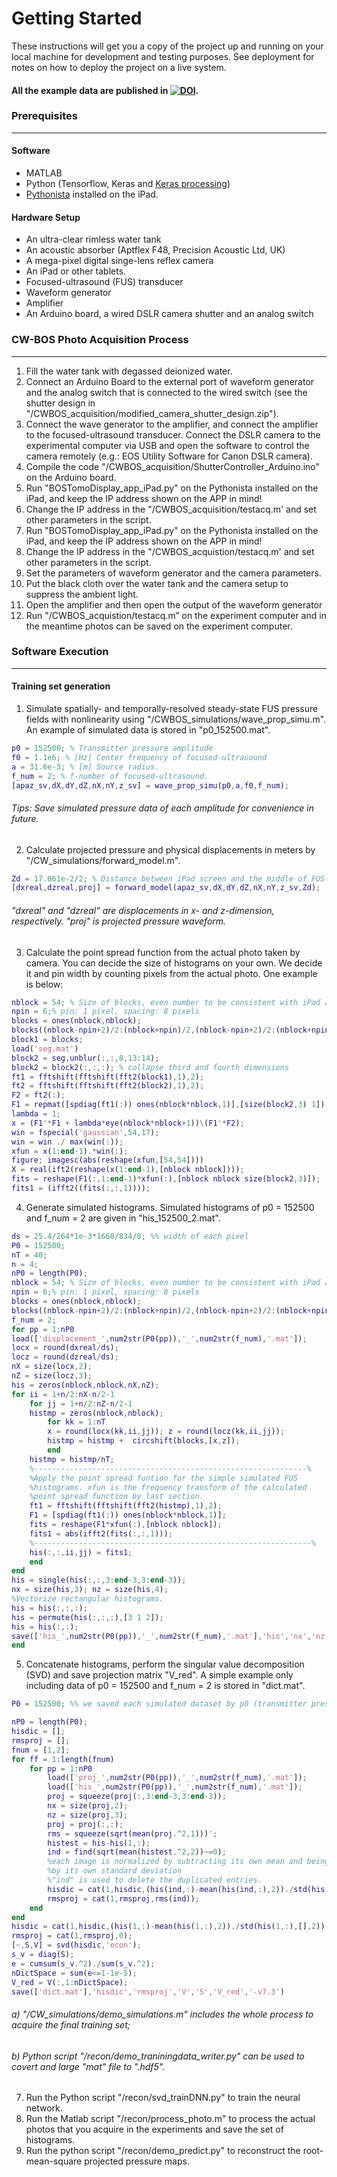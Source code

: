
Getting Started
==
These instructions will get you a copy of the project up and running on your local machine for development and testing purposes. See deployment for notes on how to deploy the project on a live system.

#### All the example data are published in [![DOI](https://zenodo.org/badge/DOI/10.5281/zenodo.3601557.svg)](https://doi.org/10.5281/zenodo.3601557).

### Prerequisites
----

#### Software
* MATLAB
* Python (Tensorflow, Keras and [Keras processing](https://github.com/keras-team/keras-preprocessing))
* [Pythonista](http://omz-software.com/pythonista/) installed on the iPad.

#### Hardware Setup
* An ultra-clear rimless water tank
* An acoustic absorber (Aptflex F48, Precision Acoustic Ltd, UK)
* A mega-pixel digital singe-lens reflex camera
* An iPad or other tablets.
* Focused-ultrasound (FUS) transducer
* Waveform generator
* Amplifier 
* An Arduino board, a wired DSLR camera shutter and an analog switch

### CW-BOS Photo Acquisition Process
---
1. Fill the water tank with degassed deionized water.
2. Connect an Arduino Board to the external port of waveform generator and the analog switch that is connected to the wired switch (see the shutter design in "/CWBOS_acquisition/modified_camera_shutter_design.zip").
3. Connect the wave generator to the amplifier, and connect the amplifier to the focused-ultrasound transducer. Connect the DSLR camera to the experimental computer via USB and open the software to control the camera remotely (e.g.: EOS Utility Software for Canon DSLR camera). 
4. Compile the code "/CWBOS_acquisition/ShutterController_Arduino.ino" on the Arduino board. 
5. Run "BOSTomoDisplay_app_iPad.py" on the Pythonista installed on the iPad,  and keep the IP address shown on the APP in mind!
6. Change the IP address in the "/CWBOS_acquisition/testacq.m' and set other parameters in the script.
5. Run "BOSTomoDisplay_app_iPad.py" on the Pythonista installed on the iPad,  and keep the IP address shown on the APP in mind!
6. Change the IP address in the "/CWBOS_acquistion/testacq.m' and set other parameters in the script.
7. Set the parameters of waveform generator and the camera parameters.
8. Put the black cloth over the water tank and the camera setup to suppress the ambient light.
10. Open the amplifier and then open the output of the waveform generator
11. Run  "/CWBOS_acquistion/testacq.m” on the experiment computer and in the meantime photos can be saved on the experiment computer. 



### Software Execution
---
#### Training set generation
1. Simulate spatially- and temporally-resolved steady-state FUS pressure fields with nonlinearity using "/CWBOS_simulations/wave_prop_simu.m". An example of simulated data is stored in "p0_152500.mat".

```Matlab
p0 = 152500; % Transmitter pressure amplitude  
f0 = 1.1e6; % [Hz] Center frequency of focused-ultrasound  
a = 31.6e-3; % [m] Source radius.  
f_num = 2; % f-number of focused-ultrasound.  
[apaz_sv,dX,dY,dZ,nX,nY,z_sv] = wave_prop_simu(p0,a,f0,f_num);  
```
###### Tips: Save simulated pressure data of each amplitude for convenience in future. 

2.  Calculate projected pressure and physical displacements in meters by "/CW_simulations/forward_model.m". 
```Matlab
Zd = 17.061e-2/2; % Distance between iPad screen and the middle of FUS beam.
[dxreal,dzreal,proj] = forward_model(apaz_sv,dX,dY,dZ,nX,nY,z_sv,Zd);
```
###### "dxreal" and "dzreal" are displacements in x- and z-dimension, respectively. "proj" is projected pressure waveform. 

3. Calculate the point spread function from the actual photo taken by camera. 
You can decide the size of histograms on your own. We decide it and pin width by counting pixels from the actual photo. One example is below:

```Matlab
nblock = 54; % Size of blocks, even number to be consistent with iPad and camera
npin = 6;% pin: 1 pixel, spacing: 8 pixels
blocks = ones(nblock,nblock);
blocks((nblock-npin+2)/2:(nblock+npin)/2,(nblock-npin+2)/2:(nblock+npin)/2) = 0;
block1 = blocks;
load('seg.mat')
block2 = seg.unblur(:,:,8,13:14);
block2 = block2(:,:,:); % collapse third and fourth dimensions
ft1 = fftshift(fftshift(fft2(block1),1),2);
ft2 = fftshift(fftshift(fft2(block2),1),2);
F2 = ft2(:);
F1 = repmat([spdiag(ft1(:)) ones(nblock*nblock,1)],[size(block2,3) 1]);
lambda = 1;
x = (F1'*F1 + lambda*eye(nblock*nblock+1))\(F1'*F2);
win = fspecial('gaussian',54,17);
win = win ./ max(win(:));
xfun = x(1:end-1).*win(:);
figure; imagesc(abs(reshape(xfun,[54,54])))
X = real(ift2(reshape(x(1:end-1),[nblock nblock])));
fits = reshape(F1(:,1:end-1)*xfun(:),[nblock nblock size(block2,3)]);
fits1 = (ifft2((fits(:,:,1))));
```

4. Generate simulated histograms. Simulated histograms of p0 = 152500 and f_num = 2 are given in "his_152500_2.mat".

```Matlab
ds = 25.4/264*1e-3*1668/834/8; %% width of each pixel
P0 = 152500;
nT = 40;
n = 4;
nP0 = length(P0);
nblock = 54; % Size of blocks, even number to be consistent with iPad and camera
npin = 6;% pin: 1 pixel, spacing: 8 pixels
blocks = ones(nblock,nblock);
blocks((nblock-npin+2)/2:(nblock+npin)/2,(nblock-npin+2)/2:(nblock+npin)/2) = 0;
f_num = 2;
for pp = 1:nP0
load(['displacement_',num2str(P0(pp)),'_',num2str(f_num),'.mat']);
locx = round(dxreal/ds);
locz = round(dzreal/ds);
nX = size(locx,2);
nZ = size(locz,3);
his = zeros(nblock,nblock,nX,nZ);
for ii = 1+n/2:nX-n/2-1
    for jj = 1+n/2:nZ-n/2-1
    histmp = zeros(nblock,nblock);
        for kk = 1:nT
        x = round(locx(kk,ii,jj)); z = round(locz(kk,ii,jj));
        histmp = histmp +  circshift(blocks,[x,z]);
        end
    histmp = histmp/nT;
    %-------------------------------------------------------------%
    %Apply the point spread funtion for the simple simulated FUS
    %histograms. xfun is the frequency transform of the calculated
    %point spread function by last section.
    ft1 = fftshift(fftshift(fft2(histmp),1),2);
    F1 = [spdiag(ft1(:)) ones(nblock*nblock,1)];
    fits = reshape(F1*xfun(:),[nblock nblock]);
    fits1 = abs(ifft2(fits(:,:,1)));
    %--------------------------------------------------------------%
    his(:,:,ii,jj) = fits1;
    end
end
his = single(his(:,:,3:end-3,3:end-3));
nx = size(his,3); nz = size(his,4);
%Vectorize rectangular histograms. 
his = his(:,:,:); 
his = permute(his(:,:,:),[3 1 2]);
his = his(:,:);
save(['his_',num2str(P0(pp)),'_',num2str(f_num),'.mat'],'his','nx','nz');
end
```

5. Concatenate histograms, perform the singular value decomposition (SVD) and save projection matrix "V_red". A simple example only including data of p0 = 152500 and f_num = 2 is stored in "dict.mat".

```Matlab
P0 = 152500; %% we saved each simulated dataset by p0 (transmitter pressure) in simulations. 

nP0 = length(P0);
hisdic = [];
rmsproj = [];
fnum = [1,2];
for ff = 1:length(fnum)
    for pp = 1:nP0
        load(['proj_',num2str(P0(pp)),'_',num2str(f_num),'.mat']);
        load(['his_',num2str(P0(pp)),'_',num2str(f_num),'.mat']);
        proj = squeeze(proj(:,3:end-3,3:end-3));
        nx = size(proj,2);
        nz = size(proj,3);
        proj = proj(:,:);
        rms = squeeze(sqrt(mean(proj.^2,1)))';
        histest = his-his(1,:);
        ind = find(sqrt(mean(histest.^2,2))~=0);
        %each image is normalized by subtracting its own mean and being divided
        %by its own standard deviation
        %"ind" is used to delete the duplicated entries.
        hisdic = cat(1,hisdic,(his(ind,:)-mean(his(ind,:),2))./std(his(ind,:),[],2));
        rmsproj = cat(1,rmsproj,rms(ind));
    end
end
hisdic = cat(1,hisdic,(his(1,:)-mean(his(1,:),2))./std(his(1,:),[],2));
rmsproj = cat(1,rmsproj,0);
[~,S,V] = svd(hisdic,'econ');
s_v = diag(S);
e = cumsum(s_v.^2)./sum(s_v.^2);
nDictSpace = sum(e<=1-1e-5);
V_red = V(:,1:nDictSpace);
save(['dict.mat'],'hisdic','rmsproj','V','S','V_red','-v7.3')
```

###### a) "/CW_simulations/demo_simulations.m" includes the whole process to acquire the final training set;
###### b) Python script "/recon/demo_traniningdata_writer.py" can be used to covert and large "*mat" file to "*.hdf5".
7. Run the Python script "/recon/svd_trainDNN.py" to train the neural network.
8. Run the Matlab script "/recon/process_photo.m" to process the actual photos that you acquire in the experiments and save the set of histograms.
9. Run the python script "/recon/demo_predict.py" to reconstruct the root-mean-square projected pressure maps.


